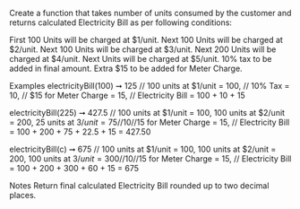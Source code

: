 Create a function that takes number of units consumed by the customer and returns calculated Electricity Bill as per following conditions:

First 100 Units will be charged at $1/unit.
Next 100 Units will be charged at $2/unit.
Next 100 Units will be charged at $3/unit.
Next 200 Units will be charged at $4/unit.
Next Units will be charged at $5/unit.
10% tax to be added in final amount.
Extra $15 to be added for Meter Charge.

Examples
electricityBill(100) ➞ 125
// 100 units at $1/unit = 100,
// 10% Tax = 10,
// $15 for Meter Charge = 15,
// Electricity Bill = 100 + 10 + 15

electricityBill(225) ➞ 427.5
// 100 units at $1/unit = 100, 100 units at $2/unit = 200, 25 units at $3/unit = 75
// 10% Tax = 37.5,
// 15$ for Meter Charge = 15,
// Electricity Bill = 100 + 200 + 75 + 22.5 + 15 = 427.50

electricityBill(c) ➞ 675
// 100 units at $1/unit = 100, 100 units at $2/unit = 200, 100 units at $3/unit = 300
// 10% Tax = 60,
// 15$ for Meter Charge = 15,
// Electricity Bill = 100 + 200 + 300 + 60 + 15 = 675

Notes
Return final calculated Electricity Bill rounded up to two decimal places.